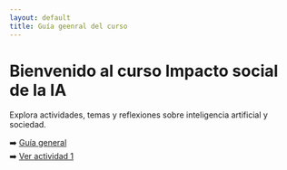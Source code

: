 ```yaml
---
layout: default
title: Guía geenral del curso
---
```


# Bienvenido al curso Impacto social de la IA

Explora actividades, temas y reflexiones sobre inteligencia artificial y sociedad.

➡️ [Guía general](guia.md)  
➡️ [Ver actividad 1](actividades/actividad_s01.md)
